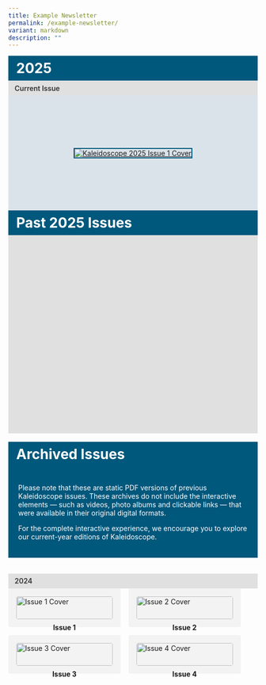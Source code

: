 ```yaml
---
title: Example Newsletter
permalink: /example-newsletter/
variant: markdown
description: ""
---
```

<div style="background-color: #00587c; color: white; padding: 0.5rem 1rem; font-size: 1.75rem; font-weight: bold;">
  2025
</div>


<div style="background-color: #e0e0e0; color: #333; padding: 0.4rem 0.8rem; font-weight: 600;">
  Current Issue
</div>


<div style="height: 200px; background-color: #dbe3ea; padding: 1rem; display: flex; align-items: center; justify-content: center;">
  <a style="display: inline-block;" target="_blank" href="https://go.gov.sg/nyps-kldcp-2025-issue1">
    <img style="max-height: 180px; max-width: 100%; border: 2px solid #00587c;" alt="Kaleidoscope 2025 Issue 1 Cover" src="/images/kaleidoscope-2025-cover.jpg">
  </a>
</div>



<div style="background-color: #00587c; color: white; padding: 0.5rem 1rem; font-size: 1.75rem; font-weight: bold;">
  Past 2025 Issues
</div>


<div class="grid grid-cols-1 sm:grid-cols-2 md:grid-cols-4 gap-4">
  <div style="height: 100px; background-color: #e0e0e0;"></div>
  <div style="height: 100px; background-color: #e0e0e0;"></div>
  <div style="height: 100px; background-color: #e0e0e0;"></div>
  <div style="height: 100px; background-color: #e0e0e0;"></div>
</div>

<br>

<div style="background-color: #00587c; color: white; padding: 0.5rem 1rem; font-size: 1.75rem; font-weight: bold;">
  Archived Issues
</div> 
<div style="background-color: #00587c; color: white; padding: 1.25rem; border-radius: 0px; margin-bottom: 2rem;">
  <p>Please note that these are static PDF versions of previous Kaleidoscope issues. These archives do not include the interactive elements — such as videos, photo albums and clickable links — that were available in their original digital formats.</p>
  <p>For the complete interactive experience, we encourage you to explore our current-year editions of Kaleidoscope.</p>
</div>


<div style="background-color: #e0e0e0; color: #333; padding: 0.4rem 0.8rem; font-weight: 600;">
2024
</div>

<div style="display: flex; flex-wrap: wrap; gap: 1rem; justify-content: flex-start;">

  <div style="flex: 1 1 45%; max-width: 45%; background-color: #f3f3f3; padding: 1rem; border-radius: 4px; box-sizing: border-box;">
    <a style="display: block;" target="_blank" href="/files/kaleidoscope-2024-issue1.pdf">
      <img style="width: 100%; height: auto; border-radius: 4px;" alt="Issue 1 Cover" src="/images/kaleidoscope-2024-issue1.jpg">
    </a>
    <div style="margin-top: 0.5rem; font-weight: bold; text-align: center;">
      Issue 1
    </div>
  </div>

  <div style="flex: 1 1 45%; max-width: 45%; background-color: #f3f3f3; padding: 1rem; border-radius: 4px; box-sizing: border-box;">
    <a style="display: block;" target="_blank" href="/files/kaleidoscope-2024-issue2.pdf">
      <img style="width: 100%; height: auto; border-radius: 4px;" alt="Issue 2 Cover" src="/images/kaleidoscope-2024-issue2.jpg">
    </a>
    <div style="margin-top: 0.5rem; font-weight: bold; text-align: center;">
      Issue 2
    </div>
  </div>

  <div style="flex: 1 1 45%; max-width: 45%; background-color: #f3f3f3; padding: 1rem; border-radius: 4px; box-sizing: border-box;">
    <a style="display: block;" target="_blank" href="/files/kaleidoscope-2024-issue3.pdf">
      <img style="width: 100%; height: auto; border-radius: 4px;" alt="Issue 3 Cover" src="/images/kaleidoscope-2024-issue3.jpg">
    </a>
    <div style="margin-top: 0.5rem; font-weight: bold; text-align: center;">
      Issue 3
    </div>
  </div>

  <div style="flex: 1 1 45%; max-width: 45%; background-color: #f3f3f3; padding: 1rem; border-radius: 4px; box-sizing: border-box;">
    <a style="display: block;" target="_blank" href="/files/kaleidoscope-2024-issue4.pdf">
      <img style="width: 100%; height: auto; border-radius: 4px;" alt="Issue 4 Cover" src="/images/kaleidoscope-2024-issue4.jpg">
    </a>
    <div style="margin-top: 0.5rem; font-weight: bold; text-align: center;">
      Issue 4
    </div>
  </div>

</div>